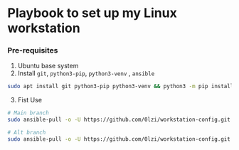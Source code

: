 # Playbook to set up my Linux workstation

### Pre-requisites
1. Ubuntu base system
2. Install `git`, `python3-pip`, `python3-venv` , `ansible`

```bash
sudo apt install git python3-pip python3-venv && python3 -m pip install --user pipx && python3 -m pipx ensurepath && pipx install --include-deps ansible 
```
3. Fist Use

```bash
# Main branch
sudo ansible-pull -o -U https://github.com/0lzi/workstation-config.git

# Alt branch
sudo ansible-pull -o -U https://github.com/0lzi/workstation-config.git -C branch_name

```